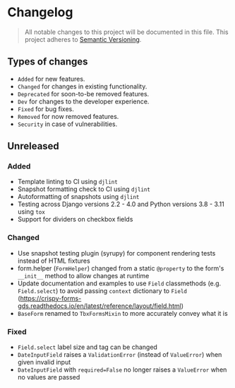 # Changelog

> All notable changes to this project will be documented in this file. This project adheres to [Semantic Versioning](https://semver.org/spec/v2.0.0.html).

## Types of changes

-   `Added` for new features.
-   `Changed` for changes in existing functionality.
-   `Deprecated` for soon-to-be removed features.
-   `Dev` for changes to the developer experience.
-   `Fixed` for bug fixes.
-   `Removed` for now removed features.
-   `Security` in case of vulnerabilities.

## Unreleased

### Added

-   Template linting to CI using `djlint`
-   Snapshot formatting check to CI using `djlint`
-   Autoformatting of snapshots using `djlint`
-   Testing across Django versions 2.2 - 4.0 and Python versions 3.8 - 3.11 using `tox`
-   Support for dividers on checkbox fields

### Changed

-   Use snapshot testing plugin (syrupy) for component rendering tests instead of HTML fixtures
-   form.helper (`FormHelper`) changed from a static `@property` to the form's `__init__` method to allow changes at runtime
-   Update documentation and examples to use `Field` classmethods (e.g. `Field.select`) to avoid passing `context` dictionary to `Field` (https://crispy-forms-gds.readthedocs.io/en/latest/reference/layout/field.html)
-   `BaseForm` renamed to `TbxFormsMixin` to more accurately convey what it is

### Fixed

-   `Field.select` label size and tag can be changed
-   `DateInputField` raises a `ValidationError` (instead of `ValueError`) when given invalid input
-   `DateInputField` with `required=False` no longer raises a `ValueError` when no values are passed
